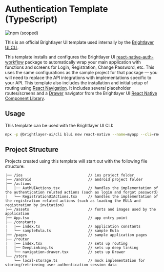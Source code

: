 # Authentication Template (TypeScript)

![npm (scoped)](https://img.shields.io/npm/v/@brightlayer-ui/react-native-template-authentication-typescript?color=%23007bc1&label=%40brightlayer-ui%2Freact-native-template-authentication-typescript)

This is an official Brightlayer UI template used internally by the [Brightlayer UI CLI](https://www.npmjs.com/package/@brightlayer-ui/cli).

This template installs and configures the Brightlayer UI [react-native-auth-workflow](https://www.npmjs.com/package/@brightlayer-ui/react-native-auth-workflow) package to automatically wrap your main application with functions and screens for Login, Registration, Change Password, etc. This uses the same configurations as the sample project for that package — you will need to replace the API integrations with implementations specific to your API. This template also includes the installation and initial setup of routing using [React Navigation](https://reactnavigation.org/). It includes several placeholder routes/screens and a [Drawer](https://brightlayer-ui-components.github.io/react-native/?path=/info/components-documentation--drawer) navigator from the Brightlayer UI [React Native Component Library](https://www.npmjs.com/package/@brightlayer-ui/react-native-components).

## Usage
This template can be used with the Brightlayer UI CLI:
```sh
npx -p @brightlayer-ui/cli blui new react-native --name=myapp --cli=rnc --language=ts --template=authentication
```

## Project Structure
Projects created using this template will start out with the following file structure:

```
|── /ios                              // ios project folder
|── /android                          // android project folder
|── /actions                          
|   |── AuthUIActions.tsx             // handles the implementation of the authentication related actions (such as login and forgot password)
|   └── RegistrationUIActions.tsx     // handles the implementation of the registration related actions (such as loading the EULA and registration by invitation)
|── /assets                           // fonts and images used by the application
|── App.tsx                           // app entry point
|── /constants                          
|   |── index.ts                      // application constants
|   └── sampleEula.ts                 // sample Eula
|── /pages                            // sample application pages
|── /router                             
|   |── index.tsx                     // sets up routing
|   |── DeepLinking.ts                // sets up deep linking
|   └── navigation-drawer.tsx         // sets up Drawer
└── /store                             
    └── local-storage.ts              // mock implementation for storing/retrieving user authentication session data 
```